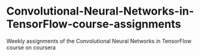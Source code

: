 # Convolutional-Neural-Networks-in-TensorFlow-course-assignments
Weekly assignments of the Convolutional Neural Networks in TensorFlow course on coursera
